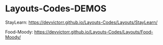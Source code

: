 # Layouts-Codes-DEMOS

StayLearn:  https://devvictorr.github.io/Layouts-Codes/Layouts/StayLearn/

Food-Moody:  https://devvictorr.github.io/Layouts-Codes/Layouts/Food-Moody/
